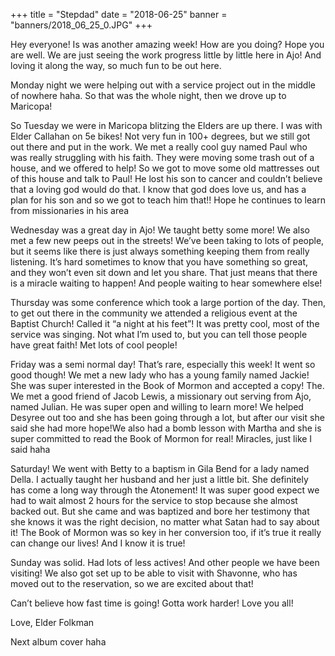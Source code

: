 +++
title = "Stepdad"
date = "2018-06-25"
banner = "banners/2018_06_25_0.JPG"
+++

Hey everyone! Is was another amazing week! How are you doing? Hope you are well. We are just seeing the work progress little by little here in Ajo! And loving it along the way, so much fun to be out here.

Monday night we were helping out with a service project out in the middle of nowhere haha. So that was the whole night, then we drove up to Maricopa!

So Tuesday we were in Maricopa blitzing the Elders are up there. I was with Elder Callahan on 5e bikes! Not very fun in 100+ degrees, but we still got out there and put in the work. We met a really cool guy named Paul who was really struggling with his faith. They were moving some trash out of a house, and we offered to help! So we got to move some old mattresses out of this house and talk to Paul! He lost his son to cancer and couldn’t believe that a loving god would do that. I know that god does love us, and has a plan for his son and so we got to teach him that!! Hope he continues to learn from missionaries in his area

Wednesday was a great day in Ajo! We taught betty some more! We also met a few new peeps out in the streets! We’ve been taking to lots of people, but it seems like there is just always something keeping them from really listening. It’s hard sometimes to know that you have something so great, and they won’t even sit down and let you share. That just means that there is a miracle waiting to happen! And people waiting to hear somewhere else!

Thursday was some conference which took a large portion of the day. Then, to get out there in the community we attended a religious event at the Baptist Church! Called it “a night at his feet”! It was pretty cool, most of the service was singing. Not what I’m used to, but you can tell those people have great faith! Met lots of cool people!

Friday was a semi normal day! That’s rare, especially this week! It went so good though! We met a new lady who has a young family named Jackie! She was super interested in the Book of Mormon and accepted a copy! The. We met a good friend of Jacob Lewis, a missionary out serving from Ajo, named Julian. He was super open and willing to learn more! We helped Desyree out too and she has been going through a lot, but after our visit she said she had more hope!We also had a bomb lesson with Martha and she is super committed to read the Book of Mormon for real! Miracles, just like I said haha

Saturday! We went with Betty to a baptism in Gila Bend for a lady named Della. I actually taught her husband and her just a little bit. She definitely has come a long way through the Atonement! It was super good expect we had to wait almost 2 hours for the service to stop because she almost backed out. But she came and was baptized and bore her testimony that she knows it was the right decision, no matter what Satan had to say about it! The Book of Mormon was so key in her conversion too, if it’s true it really can change our lives! And I know it is true!

Sunday was solid. Had lots of less actives! And other people we have been visiting! We also got set up to be able to visit with Shavonne, who has moved out to the reservation, so we are excited about that!

Can’t believe how fast time is going! Gotta work harder! Love you all!

Love,
Elder Folkman

Next album cover haha